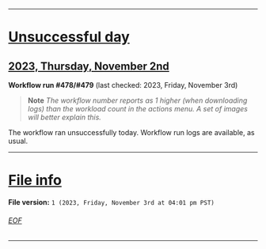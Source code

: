 
***

# [Unsuccessful day](#Unsuccessful-day)

## [2023, Thursday, November 2nd](#2023-Thursday-November-2nd)

**Workflow run #478/#479** (last checked: 2023, Friday, November 3rd)

> **Note** _The workflow number reports as 1 higher (when downloading logs) than the workload count in the actions menu. A set of images will better explain this._

The workflow ran unsuccessfully today. Workflow run logs are available, as usual.

***

# [File info](#File-info)

**File version:** `1 (2023, Friday, November 3rd at 04:01 pm PST)`

###### [EOF](#EOF)

***
